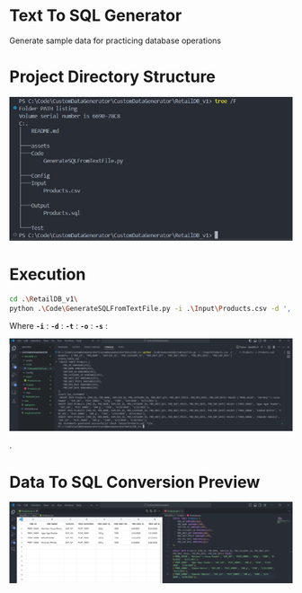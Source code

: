 # Text To SQL Generator
Generate sample data for practicing database operations



# Project Directory Structure

![screenshot](./RetailDB_v1/Assets/DirectoryStructure.PNG)



# Execution 


```bash
cd .\RetailDB_v1\
python .\Code\GenerateSQLFromTextFile.py -i .\Input\Products.csv -d ',' -t Products -o Products.sql -s Yes

```
Where 
**` -i `**  :
**` -d `**  :
**` -t `**  :
**` -o `**  :
**` -s `**  :


![alt text](.\RetailDB_v1\Assets\ExeccuteTheCode.PNG)

.

# Data To SQL Conversion Preview
![screenshot](./RetailDB_v1/Assets/Conversion.PNG)


